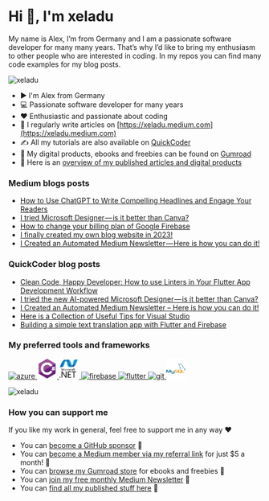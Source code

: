 # Hi 👋, I'm xeladu

My name is Alex, I’m from Germany and I am a passionate software developer for many many years. That’s why I’d like to bring my enthusiasm to other people who are interested in coding. In my repos you can find many code examples for my blog posts.

<p align="left"> <img src="https://komarev.com/ghpvc/?username=xeladu&label=Profile%20views&color=44ff00&style=plastic" alt="xeladu" /> </p>

- ▶  I'm Alex from Germany
- 💻 Passionate software developer for many years
- ❤  Enthusiastic and passionate about coding
- 📝 I regularly write articles on [https://xeladu.medium.com](https://xeladu.medium.com)
- ✍ All my tutorials are also available on [QuickCoder](https://quickcoder.org)
- 🏬 My digital products, ebooks and freebies can be found on [Gumroad](https://xeladu.gumroad.com)
- 📙 Here is an [overview of my published articles and digital products](https://xeladu.medium.com/%E2%84%B9-xeladus-info-point-find-quickly-what-you-need-bbe620e97d8c)

### Medium blogs posts
<!-- BLOG-POST-LIST:START -->
- [How to Use ChatGPT to Write Compelling Headlines and Engage Your Readers](https://medium.com/build-your-wealth/how-to-use-chatgpt-to-write-compelling-headlines-and-engage-your-readers-a7b847724b7d?source=rss-ae1e6291afc3------2)
- [I tried Microsoft Designer — is it better than Canva?](https://levelup.gitconnected.com/i-tried-microsoft-designer-is-it-better-than-canva-a6d0b6b54a58?source=rss-ae1e6291afc3------2)
- [How to change your billing plan of Google Firebase](https://xeladu.medium.com/how-to-change-your-billing-plan-of-google-firebase-13e7b0671d22?source=rss-ae1e6291afc3------2)
- [I finally created my own blog website in 2023!](https://xeladu.medium.com/i-finally-created-my-own-blog-website-in-2023-fd93c0bf1b0f?source=rss-ae1e6291afc3------2)
- [I Created an Automated Medium Newsletter — Here is how you can do it!](https://levelup.gitconnected.com/i-created-an-automated-medium-newsletter-here-is-how-you-can-do-it-f2611f4fb9b1?source=rss-ae1e6291afc3------2)
<!-- BLOG-POST-LIST:END -->

### QuickCoder blog posts
<!-- QC-BLOG-POST-LIST:START -->
- [Clean Code, Happy Developer: How to use Linters in Your Flutter App Development Workflow](https://quickcoder.org/flutter-linters/?utm_source=rss&utm_medium=rss&utm_campaign=flutter-linters)
- [I tried the new AI-powered Microsoft Designer — is it better than Canva?](https://quickcoder.org/ms-designer/?utm_source=rss&utm_medium=rss&utm_campaign=ms-designer)
- [I Created an Automated Medium Newsletter – Here is how you can do it!](https://quickcoder.org/automated-medium-newsletter/?utm_source=rss&utm_medium=rss&utm_campaign=automated-medium-newsletter)
- [Here is a Collection of Useful Tips for Visual Studio](https://quickcoder.org/vs-2022-tip-collection/?utm_source=rss&utm_medium=rss&utm_campaign=vs-2022-tip-collection)
- [Building a simple text translation app with Flutter and Firebase](https://quickcoder.org/firebase-translation/?utm_source=rss&utm_medium=rss&utm_campaign=firebase-translation)
<!-- QC-BLOG-POST-LIST:END -->

### My preferred tools and frameworks
 <p>
  <a href="https://azure.microsoft.com/en-in/" target="_blank" rel="noreferrer"> <img src="https://www.vectorlogo.zone/logos/microsoft_azure/microsoft_azure-icon.svg" alt="azure" width="40" height="40"/> </a> 
  <a href="https://www.w3schools.com/cs/" target="_blank" rel="noreferrer"> <img src="https://raw.githubusercontent.com/devicons/devicon/master/icons/csharp/csharp-original.svg" alt="csharp" width="40" height="40"/> </a> 
  <a href="https://dotnet.microsoft.com/" target="_blank" rel="noreferrer"> <img src="https://raw.githubusercontent.com/devicons/devicon/master/icons/dot-net/dot-net-original-wordmark.svg" alt="dotnet" width="40" height="40"/> </a> 
  <a href="https://firebase.google.com/" target="_blank" rel="noreferrer"> <img src="https://www.vectorlogo.zone/logos/firebase/firebase-icon.svg" alt="firebase" width="40" height="40"/> </a> 
  <a href="https://flutter.dev" target="_blank" rel="noreferrer"> <img src="https://www.vectorlogo.zone/logos/flutterio/flutterio-icon.svg" alt="flutter" width="40" height="40"/> </a> 
  <a href="https://git-scm.com/" target="_blank" rel="noreferrer"> <img src="https://www.vectorlogo.zone/logos/git-scm/git-scm-icon.svg" alt="git" width="40" height="40"/> </a> 
  <a href="https://www.mysql.com/" target="_blank" rel="noreferrer"> <img src="https://raw.githubusercontent.com/devicons/devicon/master/icons/mysql/mysql-original-wordmark.svg" alt="mysql" width="40" height="40"/> </a> 
  </p>
  
  <p><img src="https://github-readme-stats.vercel.app/api/top-langs?username=xeladu&show_icons=true&theme=synthwave&locale=en&layout=compact" alt="xeladu" /></p>




### How you can support me

If you like my work in general, feel free to support me in any way ❤

- You can [become a GitHub sponsor](https://github.com/sponsors/xeladu) 🤩
- You can [become a Medium member via my referral link](https://xeladu.medium.com/membership) for just $5 a month! 💖
- You can [browse my Gumroad store](https://xeladu.gumroad.com) for ebooks and freebies 📙
- You can [join my free monthly Medium Newsletter](https://bit.ly/xeladu-medium) 💌
- You can [find all my published stuff here](https://xeladu.medium.com/%E2%84%B9-xeladus-info-point-find-quickly-what-you-need-bbe620e97d8c) 📑
